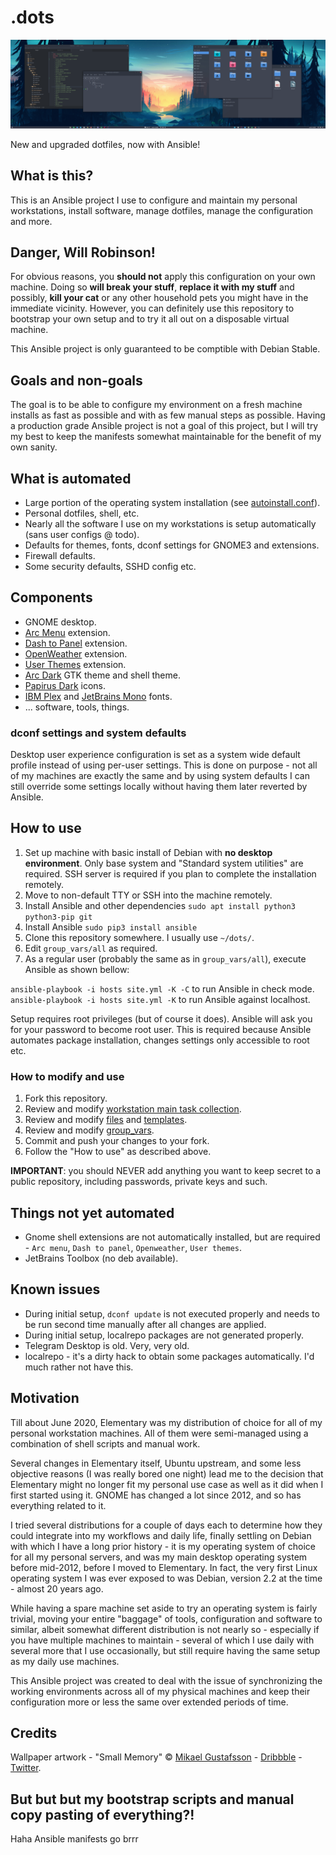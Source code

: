 # .dots

![Desktop](./media/screen.png)

New and upgraded dotfiles, now with Ansible!

## What is this?

This is an Ansible project I use to configure and maintain my personal workstations, install software, manage
dotfiles, manage the configuration and more.

## Danger, Will Robinson!

For obvious reasons, you **should not** apply this configuration on your own machine. Doing so **will break your stuff**,
**replace it with my stuff** and possibly, **kill your cat** or any other household pets you might have in the immediate
vicinity. However, you can definitely use this repository to bootstrap your own setup and to try it all out on
a disposable virtual machine.

This Ansible project is only guaranteed to be comptible with Debian Stable.

## Goals and non-goals

The goal is to be able to configure my environment on a fresh machine installs as fast as possible and with as few
manual steps as possible. Having a production grade Ansible project is not a goal of this project, but I will try
my best to keep the manifests somewhat maintainable for the benefit of my own sanity.

## What is automated

- Large portion of the operating system installation (see [autoinstall.conf](./autoinstall.conf)).
- Personal dotfiles, shell, etc.
- Nearly all the software I use on my workstations is setup automatically (sans user configs @ todo).
- Defaults for themes, fonts, dconf settings for GNOME3 and extensions.
- Firewall defaults.
- Some security defaults, SSHD config etc.

## Components

- GNOME desktop.
- [Arc Menu](https://extensions.gnome.org/extension/1228/arc-menu/) extension.
- [Dash to Panel](https://extensions.gnome.org/extension/1160/dash-to-panel/) extension.
- [OpenWeather](https://extensions.gnome.org/extension/750/openweather/) extension.
- [User Themes](https://extensions.gnome.org/extension/19/user-themes/) extension.
- [Arc Dark](https://packages.debian.org/search?suite=default&section=all&arch=any&searchon=names&keywords=arc-theme) GTK theme and shell theme.
- [Papirus Dark](https://packages.debian.org/search?suite=default&section=all&arch=any&searchon=names&keywords=papirus-icon-theme) icons.
- [IBM Plex](https://www.ibm.com/plex/) and [JetBrains Mono](https://www.jetbrains.com/lp/mono/) fonts.
- ... software, tools, things.

### dconf settings and system defaults

Desktop user experience configuration is set as a system wide default profile instead of using per-user settings.
This is done on purpose - not all of my machines are exactly the same and by using system defaults I can still override
some settings locally without having them later reverted by Ansible.

## How to use

1. Set up machine with basic install of Debian with **no desktop environment**. Only base system and 
    "Standard system utilities" are required. SSH server is required if you plan to complete the installation remotely.
3. Move to non-default TTY or SSH into the machine remotely.
2. Install Ansible and other dependencies `sudo apt install python3 python3-pip git`
3. Install Ansible `sudo pip3 install ansible`
4. Clone this repository somewhere. I usually use `~/dots/`.
5. Edit `group_vars/all` as required.
6. As a regular user (probably the same as in `group_vars/all`), execute Ansible as shown bellow:

`ansible-playbook -i hosts site.yml -K -C` to run Ansible in check mode.
`ansible-playbook -i hosts site.yml -K` to run Ansible against localhost.

Setup requires root privileges (but of course it does). Ansible will ask you for your password to become root user. 
This is required because Ansible automates package installation, changes settings only accessible to root etc.

### How to modify and use

1. Fork this repository.
2. Review and modify [workstation main task collection](./roles/workstation/tasks/main.yml).
3. Review and modify [files](./roles/workstation/files) and [templates](roles/workstation/templates).
4. Review and modify [group_vars](./group_vars/all).
5. Commit and push your changes to your fork. 
6. Follow the "How to use" as described above.

**IMPORTANT**: you should NEVER add anything you want to keep secret to a public repository, including passwords,
    private keys and such.

## Things not yet automated

- Gnome shell extensions are not automatically installed, but are required - `Arc menu`, `Dash to panel`, `Openweather`, `User themes`.
- JetBrains Toolbox (no deb available).

## Known issues

- During initial setup, `dconf update` is not executed properly and needs to be run second time manually after all changes are applied.
- During initial setup, localrepo packages are not generated properly.
- Telegram Desktop is old. Very, very old.
- localrepo - it's a dirty hack to obtain some packages automatically. I'd much rather not have this.

## Motivation

Till about June 2020, Elementary was my distribution of choice for all of my personal workstation machines. All of them
were semi-managed using a combination of shell scripts and manual work.

Several changes in Elementary itself, Ubuntu upstream, and some less objective reasons (I was really bored one night)
lead me to the decision that Elementary might no longer fit my personal use case as well as it did when I first
started using it. GNOME has changed a lot since 2012, and so has everything related to it.

I tried several distributions for a couple of days each to determine how they could integrate into my workflows and daily
life, finally settling on Debian with which I have a long prior history - it is my operating system of choice for all my
personal servers, and was my main desktop operating system before mid-2012, before I moved to Elementary. In fact,
the very first Linux operating system I was ever exposed to was Debian, version 2.2 at the time - almost 20 years ago.

While having a spare machine set aside to try an operating system is fairly trivial, moving your entire "baggage" of tools,
configuration and software to similar, albeit somewhat different distribution is not nearly so - especially if you
have multiple machines to maintain - several of which I use daily with several more that I use occasionally, but
still require having the same setup as my daily use machines.

This Ansible project was created to deal with the issue of synchronizing the working environments across all of my physical
machines and keep their configuration more or less the same over extended periods of time.

## Credits

Wallpaper artwork - "Small Memory" © [Mikael Gustafsson](https://mikaelgustafsson.art) - [Dribbble](https://dribbble.com/MikaelGustafsson) - [Twitter](https://twitter.com/mklgustafsson).

## But but but my bootstrap scripts and manual copy pasting of everything?!

Haha Ansible manifests go brrr
